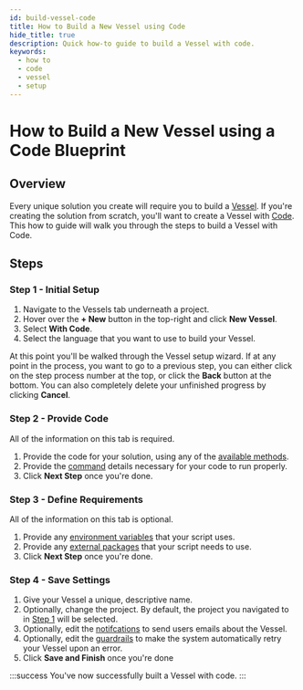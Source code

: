 ```yaml
---
id: build-vessel-code
title: How to Build a New Vessel using Code
hide_title: true
description: Quick how-to guide to build a Vessel with code.
keywords:
  - how to
  - code
  - vessel
  - setup
---
```


# How to Build a New Vessel using a Code Blueprint

## Overview

Every unique solution you create will require you to build a [Vessel](../../reference/vessels.md). If you're creating the solution from scratch, you'll want to create a Vessel with [Code](../../reference/code/code-overview.md). This how to guide will walk you through the steps to build a Vessel with Code.

## Steps

### Step 1 - Initial Setup

1. Navigate to the Vessels tab underneath a project.
2. Hover over the **+ New** button in the top-right and click **New Vessel**.
3. Select **With Code**.
4. Select the language that you want to use to build your Vessel.

At this point you'll be walked through the Vessel setup wizard. If at any point in the process, you want to go to a previous step, you can either click on the step process number at the top, or click the **Back** button at the bottom. You can also completely delete your unfinished progress by clicking **Cancel**.

### Step 2 - Provide Code

All of the information on this tab is required.

1. Provide the code for your solution, using any of the [available methods](../../reference/code/code-overview.md).
2. Provide the [command](../../reference/code/command.md) details necessary for your code to run properly.
3. Click **Next Step** once you're done.

### Step 3 - Define Requirements

All of the information on this tab is optional.

1. Provide any [environment variables](../access-environment-variables.md) that your script uses.
2. Provide any [external packages](../../reference/requirements/external-package-dependencies.md) that your script needs to use.
3. Click **Next Step** once you're done.

### Step 4 - Save Settings

1. Give your Vessel a unique, descriptive name.
2. Optionally, change the project. By default, the project you navigated to in [Step 1](#step-1---initial-setup) will be selected.
3. Optionally, edit the [notifcations](../../reference/settings/notifications.md) to send users emails about the Vessel.
4. Optionally, edit the [guardrails](../../reference/settings/guardrails.md) to make the system automatically retry your Vessel upon an error.
5. Click **Save and Finish** once you're done

:::success
You've now successfully built a Vessel with code.
:::
